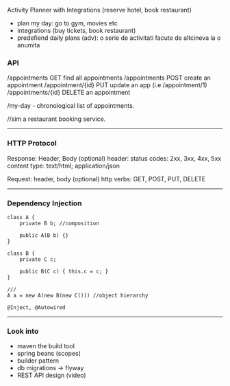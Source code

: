 Activity Planner with Integrations (reserve hotel, book restaurant)

 - plan my day: go to gym, movies etc
 - integrations (buy tickets, book restaurant)
 - predefiend daily plans (adv): o serie de activitati facute de altcineva la o anumita

### API

/appointments GET find all appointments
/appointments POST create an appointment
/appointment/{id} PUT update an app (i.e /appointment/1)
/appointments/{id} DELETE an appointment

/my-day - chronological list of appointments.

//sim a restaurant booking service.


-------------------
### HTTP Protocol

Response: Header, Body (optional)
   header: status codes: 2xx, 3xx, 4xx, 5xx
           content type: text/html; application/json

Request: header, body (optional)
   http verbs: GET, POST, PUT, DELETE


-------------------
### Dependency Injection

   ```
   class A {
       private B b; //composition

       public A(B b) {}
   }

   class B {
       private C c;

       public B(C c) { this.c = c; }
   }

   ///
   A a = new A(new B(new C())) //object hierarchy

   @Inject, @Autowired
   ```

-------------------

### Look into

* maven the build tool
* spring beans (scopes)
* builder pattern
* db migrations -> flyway
* REST API design (video)